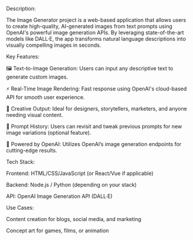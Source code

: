Description:

The Image Generator project is a web-based application that allows users to create high-quality, AI-generated images from text prompts using OpenAI's powerful image generation APIs. By leveraging state-of-the-art models like DALL·E, the app transforms natural language descriptions into visually compelling images in seconds.

Key Features:

🖼️ Text-to-Image Generation: Users can input any descriptive text to generate custom images.

⚡ Real-Time Image Rendering: Fast response using OpenAI's cloud-based API for smooth user experience.

🎨 Creative Output: Ideal for designers, storytellers, marketers, and anyone needing visual content.

🔁 Prompt History: Users can revisit and tweak previous prompts for new image variations (optional feature).

🧠 Powered by OpenAI: Utilizes OpenAI’s image generation endpoints for cutting-edge results.

Tech Stack:

Frontend: HTML/CSS/JavaScript (or React/Vue if applicable)

Backend: Node.js / Python (depending on your stack)

API: OpenAI Image Generation API (DALL·E)

Use Cases:

Content creation for blogs, social media, and marketing

Concept art for games, films, or animation

